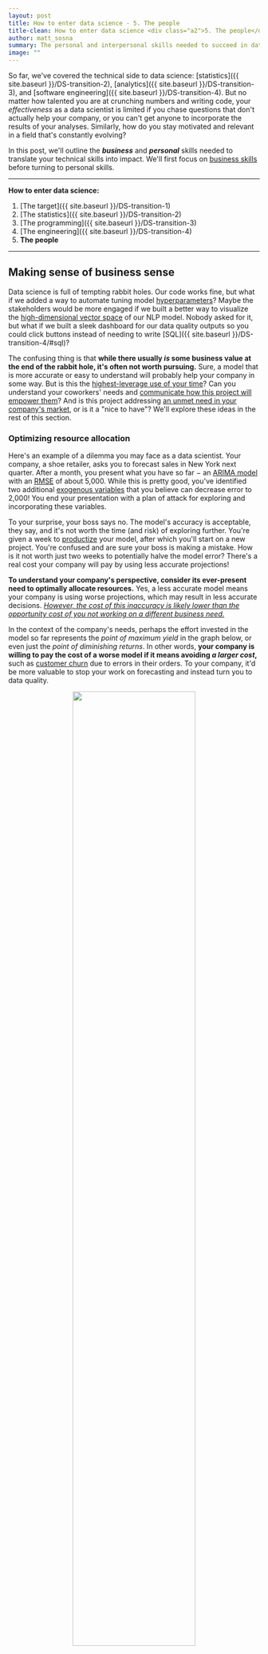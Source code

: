 ```yaml
---
layout: post
title: How to enter data science - 5. The people
title-clean: How to enter data science <div class="a2">5. The people</div>
author: matt_sosna
summary: The personal and interpersonal skills needed to succeed in data science
image: ""
---
```


So far, we've covered the technical side to data science: [statistics]({{  site.baseurl  }}/DS-transition-2), [analytics]({{  site.baseurl  }}/DS-transition-3), and [software engineering]({{  site.baseurl  }}/DS-transition-4). But no matter how talented you are at crunching numbers and writing code, your *effectiveness* as a data scientist is limited if you chase questions that don't actually help your company, or you can't get anyone to incorporate the results of your analyses. Similarly, how do you stay motivated and relevant in a field that's constantly evolving?

In this post, we'll outline the _**business**_ and _**personal**_ skills needed to translate your technical skills into impact. We'll first focus on [business skills](#making-sense-of-business-sense) before turning to personal skills.

---
**How to enter data science:**
1. [The target]({{  site.baseurl  }}/DS-transition-1)
2. [The statistics]({{  site.baseurl  }}/DS-transition-2)
3. [The programming]({{  site.baseurl  }}/DS-transition-3)
4. [The engineering]({{  site.baseurl  }}/DS-transition-4)
5. **The people**

---

## Making sense of business sense
Data science is full of tempting rabbit holes. Our code works fine, but what if we added a way to automate tuning model [hyperparameters](https://machinelearningmastery.com/difference-between-a-parameter-and-a-hyperparameter/)? Maybe the stakeholders would be more engaged if we built a better way to visualize the [high-dimensional vector space](https://towardsdatascience.com/lets-understand-the-vector-space-model-in-machine-learning-by-modelling-cars-b60a8df6684f) of our NLP model. Nobody asked for it, but what if we built a sleek dashboard for our data quality outputs so you could click buttons instead of needing to write [SQL]({{  site.baseurl  }}/DS-transition-4/#sql)?

The confusing thing is that **while there usually _is_ some business value at the end of the rabbit hole, it's often not worth pursuing.** Sure, a model that is more accurate or easy to understand will probably help your company in some way. But is this the [highest-leverage use of your time](#optimizing-resource-allocation)? Can you understand your coworkers' needs and [communicate how this project will empower them](#empowering-coworkers)? And is this project addressing [an unmet need in your company's market](#understanding-the-market), or is it a "nice to have"? We'll explore these ideas in the rest of this section.

### Optimizing resource allocation
Here's an example of a dilemma you may face as a data scientist. Your company, a shoe retailer, asks you to forecast sales in New York next quarter. After a month, you present what you have so far $-$ an [ARIMA model](https://www.machinelearningplus.com/time-series/arima-model-time-series-forecasting-python/) with an [RMSE](https://www.statisticshowto.com/probability-and-statistics/regression-analysis/rmse-root-mean-square-error/) of about 5,000. While this is pretty good, you've identified two additional [exogenous variables](https://towardsdatascience.com/time-series-forecasting-a-getting-started-guide-c435f9fa2216) that you believe can decrease error to 2,000! You end your presentation with a plan of attack for exploring and incorporating these variables.

To your surprise, your boss says no. The model's accuracy is acceptable, they say, and it's not worth the time (and risk) of exploring further. You're given a week to [productize](https://www.datapred.com/blog/productizing-machine-learning-models-what-is-required) your model, after which you'll start on a new project. You're confused and are sure your boss is making a mistake. How is it not worth just two weeks to potentially halve the model error? There's a real cost your company will pay by using less accurate projections!

**To understand your company's perspective, consider its ever-present need to optimally allocate resources.** Yes, a less accurate model means your company is using worse projections, which may result in less accurate decisions. <u><i>However, the cost of this inaccuracy is likely lower than the <a href="https://www.investopedia.com/terms/o/opportunitycost.asp">opportunity cost</a> of you not working on a different business need.</i></u>

In the context of the company's needs, perhaps the effort invested in the model so far represents the *point of maximum yield* in the graph below, or even just the *point of diminishing returns*. In other words, **your company is willing to pay the cost of a worse model if it means avoiding *a larger cost*,** such as [customer churn](https://blog.hubspot.com/service/what-is-customer-churn) due to errors in their orders. To your company, it'd be more valuable to stop your work on forecasting and instead turn you to data quality.

<center>
<img src = "{{  site.baseurl  }}/images/careers/DS-5/diminishing_returns.jpg" height="70%" width="70%">
</center>
<span style="font-size: 12px"><i>Source: [The Peak Performance Center](https://thepeakperformancecenter.com/business/strategic-management/the-law-of-diminishing-returns/law-of-diminishing-returns/)</i></span>

It's easy to get frustrated by being cut short on a project, especially if you've been in the weeds a while. My recommendation is to do your best to **separate your enjoyment of the project from your judgment on whether it's truly worth pursuing further.** Especially if you've sunk some time into it or have finally built up steam, it's tempting to let that emotion color your perspective. But focusing on how you can best benefit your company, rather than just pursuing questions you alone find interesting, will make you a far more effective employee.<sup>[[1]](#1-optimizing-resource-allocation)</sup>

We'll take this a step further in the next two sections: [empowering coworkers](#empowering-coworkers) and [understanding the market](#understanding-the-market). A solid understanding here will transition some of the burden off your boss, product manager, or other departments and enable you to apply DS to them that they might be unware of.




### Empowering coworkers

#### Understanding coworker needs


#### Explainability
Being able to clearly and succinctly explain how models work is critical.


### Understanding the market

Don't stress about being an expert in this. But to vastly improve the value you can bring to your company, seek to understand the context your company is in. Look at what competitors' data science teams are doing. What are [best team practices at top companies](https://docs.microsoft.com/en-us/azure/machine-learning/team-data-science-process/overview)?



## The `self` parameter
We'll shift now from talking about business sense to talking about self $-$ how to *consistently deliver.*

There's not much I can say that people like Nir Eyal (Indistractable), James Clear (Atomic Habits), and plenty of others can do much better. But I can share, at least, some productivity tips that I think are applicable to data science.

### CI: Continuous Improvement
Data science is constantly evolving. You need to keep learning.

[Julia](https://julialang.org/) in the future.

Armin Ronacher, the creator of Python's [Flask](https://flask.palletsprojects.com/en/1.1.x/) library, has even [moved on to the language Rust](https://www.youtube.com/watch?v=saW18UvYLQg).


It's tempting to follow the path of least resistance as a data scientist. It's enjoyable to keep analyzing data, so let's run some more analyses. I like writing tests, so it's easy to justify refactoring an old repo. Maybe we want to read just a few more articles before we can really start on our thing.

The thing is, you gotta work hard. Managing yourself: aware of what you're spending time on. Humility. Continuous learning.
- Sure, do whatever you need to do right then for the company
- But also, continue expanding the toolbox so you have more tools to use for a wider range of problems.  




In other words, *given the context the company is currently in, what's the best thing to do?*

This varies by industry and over time. Perhaps a competitor has just come out with a product that gives them an advantage, and you need to build a similar product to avoid losing customers.


### The data science vacuum

fall into the "data science vacuum," as I like to think of it. In the vacuum, we can just focus on the analysis and the code.

But the issue with the vacuum is that we lack the **context** for crunching our numbers.

ignore the interpersonal aspect of data science. Our job is to crunch the numbers, to parse the signals from the noise and uncover the truth. The truth should speak for itself

"Storytelling"

But in this post, we'll instead ask **what** tasks to focus on and **why**? What are the questions that actually help a business move forward?

### Table of contents
1. Critical thinking
  - Like with the statistics post, being able to identify the cause of trends. Parsing signals from noise


* Need to focus on what the business needs are
 - e.g. customers feel like they're not getting enough value from your product. So you need to make that value more visible. e.g. Can you quantify the benefits, such as savings, or increased revenue for them, relative to the cost of your product? Can you do this in a way that controls for external factors like seasonality (e.g. more people buy stuff in November/December)?


**Business skills:** knowing _**what**_ to do and _**why**_
**Personal skills:** knowing how to _**consistently deliver**_

Some thoughts:
* [Speed-accuracy tradeoff](https://link.springer.com/referenceworkentry/10.1007%2F978-0-387-79948-3_1247) from neuroscience. **You need to operate with constraints in mind.** You likely don't have the time to deliver a perfect analysis. Diminishing returns.


* **Business**
- [ ] Strong ability to explain technical concepts
- [ ] Focus on how to best deliver business value <br><br>




### Final business thoughts
A word to the wise, though... programming skills are often easier to pick up than domain knowledge. There are dozens of resources out there for learning coding. Not so many for getting hands-on experience with Building Automation Systems, or legal documentation, or whatever. Think about what you would need a professional to teach you vs. what you can learn on your own.

## Personal skills
For it to be impactful, it needs to be relevant. There's a philosophy/lifestyle for successful people in tech: you need to constantly be learning. There's a sort of humility in knowing that the in-demand tools of the day will keep changing. It's like resting on a slowly-moving treadmill... stop moving and you'll gradually slip away.

* You need to love programming. For most of your day, for most of your days, you're going to be reading and writing code.
* You need to love learning. There is a staggering amount to programming languages and frameworks out there. There's also a huge number of ways to get a job done, ranging from barely getting the job done to being computationally optimized and able to handle any attempt at forcing an error. Like the Red Queen in *Alice and Wonderland*, you can't stay still - you need to always be learning. (Or you'll eventually end up only able to write code in increasingly esoteric situations, like Maryland's recent call for COBOL programmers...)

* Need to constantly be learning and improving
* New technologies and frameworks will come, and you'll need to learn them to stay relevant.

## Concluding thoughts
This series has covered a lot. We started by talking about [how to navigate the diversity of data science roles]({{  site.baseurl  }}/DS-transition-1) before going into detail on some useful technical skills: [statistics]({{  site.baseurl  }}/DS-transition-2), [analytics]({{  site.baseurl  }}/DS-transition-3), and [software engineering]({{  site.baseurl  }}/DS-transition-4). The last three posts covered **how** to accomplish a task as a data scientist.

## Footnotes
#### 1. [Optimizing resource allocation](#optimizing-resource-allocation)
It may sound like this section is arguing that *the work you want to do* and *what's best for the company* are two separate and irreconcilable worlds, which isn't necessarily the case. But there is [a lot of work *around* the model-building]({{  site.baseurl  }}/DS-transition-3/#machine-learning) that needs to happen for data science to actually help a company, such as cleaning data, building pipelines, writing documentation, and training users. Similarly, the questions you might find most interesting aren't necessarily the ones that help the business.

As I mentioned in previous posts, it's important to choose an employer carefully. Ultimately, you were hired by your company to do the work they ask you to do. You therefore want to be in a field you find interesting, as well as a supportive and engaging work environment. If you find yourself on a project you're not fascinated with, at least you still know you're contributing to empowering coworkers you care about, as well as your field more broadly.

But you also shouldn't expect your job to completely fulfill you professionally, and definitely not personally. (Indeed, this article by Kabir Sehgal [in the *Harvard Business Review*](https://hbr.org/2017/04/why-you-should-have-at-least-two-careers) argues that everyone should have at least *two* careers!) When I wasn't getting as much teaching as I wanted after leaving academia, a former boss introduced me to the [Trilogy coding boot camp](https://www.trilogyed.com/programs/), where I'm now a tutor. The external outlet for teaching was exactly what I needed, and it let me better appreciate my job for what it *did* offer.
